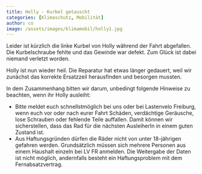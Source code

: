 ```yaml
---
title: Holly - Kurbel getauscht
categories: [Klimaschutz, Mobilität]
author: co
image: /assets/images/klimamobil/holly1.jpg
---
```


Leider ist kürzlich die linke Kurbel von Holly während der Fahrt abgefallen. Die Kurbelschraube fehlte und das Gewinde war defekt. Zum Glück ist dabei niemand verletzt worden.

Holly ist nun wieder heil. Die Reparatur hat etwas länger gedauert, weil wir zunächst das korrekte Ersatzzeil herausfinden und besorgen mussten.

In dem Zusammenhang bitten wir darum, unbedingt folgende Hinweise zu beachten, wenn ihr Holly ausleiht:

- Bitte meldet euch schnellstmöglich bei uns oder bei Lastenvelo Freiburg, wenn euch vor oder nach eurer Fahrt Schäden, verdächtige Geräusche, lose Schrauben oder fehlende Teile auffallen. Damit können wir sicherstellen, dass das Rad für die nächsten AusleiherIn in einem guten Zustand ist.
- Aus Haftungsgründen dürfen die Räder nicht von unter 18-jährigen gefahren werden. Grundsätzlich müssen sich mehrere Personen aus einem Haushalt einzeln bei LV FR anmelden. Die Weitergabe der Daten ist nicht möglich, andernfalls besteht ein Haftungsproblem mit dem Fernabsatzvertrag.
